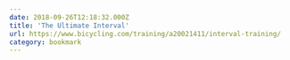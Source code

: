 ```yaml
---
date: 2018-09-26T12:18:32.000Z
title: 'The Ultimate Interval'
url: https://www.bicycling.com/training/a20021411/interval-training/
category: bookmark
---
```

